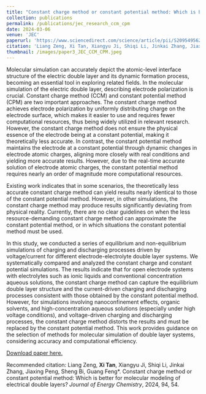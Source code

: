 ```yaml
---
title: "Constant charge method or constant potential method: Which is better for molecular modeling of electrical double layers?"
collection: publications
permalink: /publications/jec_research_ccm_cpm
date: 2024-03-06
venue: 'JEC'
paperurl: 'https://www.sciencedirect.com/science/article/pii/S2095495624001694'
citation: 'Liang Zeng, Xi Tan, Xiangyu Ji, Shiqi Li, Jinkai Zhang, Jiaxing Peng, Sheng Bi, Guang Feng*. Constant charge method or constant potential method: Which is better for molecular modeling of electrical double layers? Journal of Energy Chemistry, 2024, 94, 54.'
thumbnail: /images/paper3_JEC_CCM_CPM.jpeg
---
```

Molecular simulation can accurately depict the atomic-level interface structure of the electric double layer and its dynamic formation process, becoming an essential tool in exploring related fields. In the molecular simulation of the electric double layer, describing electrode polarization is crucial. Constant charge method (CCM) and constant potential method (CPM) are two important approaches. The constant charge method achieves electrode polarization by uniformly distributing charge on the electrode surface, which makes it easier to use and requires fewer computational resources, thus being widely utilized in relevant research. However, the constant charge method does not ensure the physical essence of the electrode being at a constant potential, making it theoretically less accurate. In contrast, the constant potential method maintains the electrode at a constant potential through dynamic changes in electrode atomic charges, aligning more closely with real conditions and yielding more accurate results. However, due to the real-time accurate solution of electrode atomic charges, the constant potential method requires nearly an order of magnitude more computational resources.

Existing work indicates that in some scenarios, the theoretically less accurate constant charge method can yield results nearly identical to those of the constant potential method. However, in other simulations, the constant charge method may produce results significantly deviating from physical reality. Currently, there are no clear guidelines on when the less resource-demanding constant charge method can approximate the constant potential method, or in which situations the constant potential method must be used.

In this study, we conducted a series of equilibrium and non-equilibrium simulations of charging and discharging processes driven by voltage/current for different electrode-electrolyte double layer systems. We systematically compared and analyzed the constant charge and constant potential simulations. The results indicate that for open electrode systems with electrolytes such as ionic liquids and conventional concentration aqueous solutions, the constant charge method can capture the equilibrium double layer structure and the current-driven charging and discharging processes consistent with those obtained by the constant potential method. However, for simulations involving nanoconfinement effects, organic solvents, and high-concentration aqueous solutions (especially under high voltage conditions), and voltage-driven charging and discharging processes, the constant charge method distorts the results and must be replaced by the constant potential method. This work provides guidance on the selection of methods for molecular simulation of double layer systems, considering accuracy and computational efficiency.

[Download paper here.](https://www.sciencedirect.com/science/article/pii/S2095495624001694)

Recommended citation: Liang Zeng, **Xi Tan**, Xiangyu Ji, Shiqi Li, Jinkai Zhang, Jiaxing Peng, Sheng Bi, Guang Feng*. Constant charge method or constant potential method: Which is better for molecular modeling of electrical double layers? *Journal of Energy Chemistry*, 2024, 94, 54.